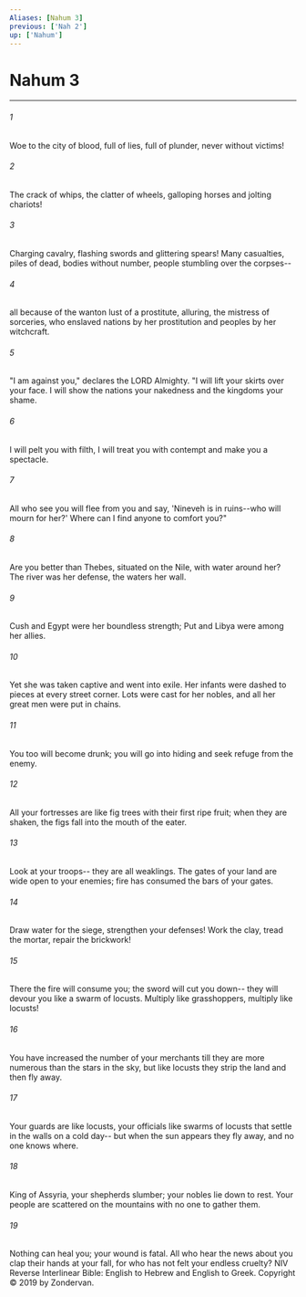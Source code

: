 ```yaml
---
Aliases: [Nahum 3]
previous: ['Nah 2']
up: ['Nahum']
---
```

# Nahum 3

***


###### 1 
Woe to the city of blood, full of lies, full of plunder, never without victims! 

###### 2 
The crack of whips, the clatter of wheels, galloping horses and jolting chariots! 

###### 3 
Charging cavalry, flashing swords and glittering spears! Many casualties, piles of dead, bodies without number, people stumbling over the corpses-- 

###### 4 
all because of the wanton lust of a prostitute, alluring, the mistress of sorceries, who enslaved nations by her prostitution and peoples by her witchcraft. 

###### 5 
"I am against you," declares the LORD Almighty. "I will lift your skirts over your face. I will show the nations your nakedness and the kingdoms your shame. 

###### 6 
I will pelt you with filth, I will treat you with contempt and make you a spectacle. 

###### 7 
All who see you will flee from you and say, 'Nineveh is in ruins--who will mourn for her?' Where can I find anyone to comfort you?" 

###### 8 
Are you better than Thebes, situated on the Nile, with water around her? The river was her defense, the waters her wall. 

###### 9 
Cush and Egypt were her boundless strength; Put and Libya were among her allies. 

###### 10 
Yet she was taken captive and went into exile. Her infants were dashed to pieces at every street corner. Lots were cast for her nobles, and all her great men were put in chains. 

###### 11 
You too will become drunk; you will go into hiding and seek refuge from the enemy. 

###### 12 
All your fortresses are like fig trees with their first ripe fruit; when they are shaken, the figs fall into the mouth of the eater. 

###### 13 
Look at your troops-- they are all weaklings. The gates of your land are wide open to your enemies; fire has consumed the bars of your gates. 

###### 14 
Draw water for the siege, strengthen your defenses! Work the clay, tread the mortar, repair the brickwork! 

###### 15 
There the fire will consume you; the sword will cut you down-- they will devour you like a swarm of locusts. Multiply like grasshoppers, multiply like locusts! 

###### 16 
You have increased the number of your merchants till they are more numerous than the stars in the sky, but like locusts they strip the land and then fly away. 

###### 17 
Your guards are like locusts, your officials like swarms of locusts that settle in the walls on a cold day-- but when the sun appears they fly away, and no one knows where. 

###### 18 
King of Assyria, your shepherds slumber; your nobles lie down to rest. Your people are scattered on the mountains with no one to gather them. 

###### 19 
Nothing can heal you; your wound is fatal. All who hear the news about you clap their hands at your fall, for who has not felt your endless cruelty? NIV Reverse Interlinear Bible: English to Hebrew and English to Greek. Copyright © 2019 by Zondervan.
